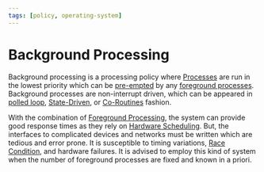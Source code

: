 ```yaml
---
tags: [policy, operating-system]
---
```


# Background Processing

Background processing is a processing policy where [Processes](202210062301.md)
are run in the lowest priority which can be [pre-empted](202404141550.md) by any
[foreground processes](202404150708.md). Background processes are non-interrupt
driven, which can be appeared in [polled loop](202404131853.md),
[State-Driven](202404141411.md), or [Co-Routines](202404141417.md) fashion.

With the combination of [Foreground Processing](202404150708.md), the system can
provide good response times as they rely on [Hardware Scheduling](202404141538.md).
But, the interfaces to complicated devices and networks must be written which
are tedious and error prone. It is susceptible to timing variations,
[Race Condition](202112061109.md), and hardware failures. It is advised to
employ this kind of system when the number of foreground processes are fixed and
known in a priori.
